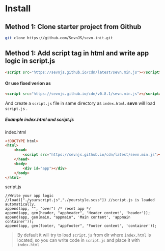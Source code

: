 # Install

## Method 1: Clone starter project from Github

```bash
git clone https://github.com/SevnJS/sevn-init.git
```



## Method 1:  Add script tag in html and write app logic in script.js

```html
<script src="https://sevnjs.github.io/cdn/latest/sevn.min.js"></script>
```
#### Or use fixed verion as
```html
<script src="https://sevnjs.github.io/cdn/v0.8.1/sevn.min.js"></script>
```

And create a `script.js` file in same directory as `index.html`. **sevn** will load `script.js` . 

##### Example index.html and script.js

index.html
```html
<!DOCTYPE html>
<html>
    <head>
        <script src="https://sevnjs.github.io/cdn/latest/sevn.min.js"></script>
    </head>
    <body>
        <div id="app"></div>
    </body>
</html>
```

script.js
```script
//Write your app logic
//load(["./yourscript.js","./yourstyle.scss"]) //script.js is loaded automatically.
append(app, "", "over") /* reset app */
append(app, gen(header, "appheader", 'Header content', 'header'));
append(app, gen(main, "appmain", 'Main content', 'appmain container'));
append(app, gen(footer, "appfooter", "Footer content", 'container'));
```


> By default it will try to load `script.js` from dir where `index.html` is located, so you can write code in `script.js` and place it with `index.html`


